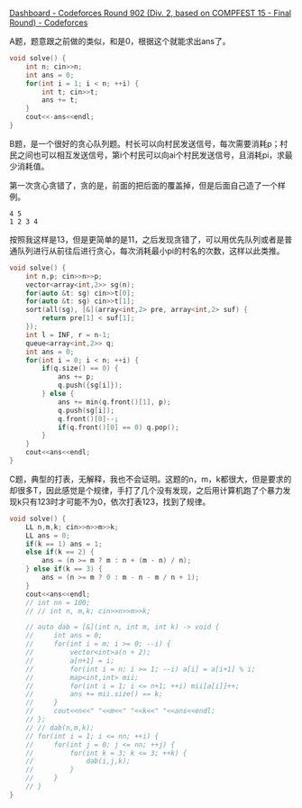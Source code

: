 [Dashboard - Codeforces Round 902 (Div. 2, based on COMPFEST 15 - Final Round) - Codeforces](https://codeforces.com/contest/1877)

A题，题意跟之前做的类似，和是0，根据这个就能求出ans了。

```cpp
void solve() {
    int n; cin>>n;
    int ans = 0;
    for(int i = 1; i < n; ++i) {
        int t; cin>>t;
        ans += t;
    }
    cout<<-ans<<endl;
}
```



B题，是一个很好的贪心队列题。村长可以向村民发送信号，每次需要消耗p；村民之间也可以相互发送信号，第i个村民可以向ai个村民发送信号，且消耗pi，求最少消耗值。

第一次贪心贪错了，贪的是，前面的把后面的覆盖掉，但是后面自己造了一个样例。

```shell
4 5
1 2 3 4
```

按照我这样是13，但是更简单的是11，之后发现贪错了，可以用优先队列或者是普通队列进行从前往后进行贪心，每次消耗最小pi的村名的次数，这样以此类推。

```cpp
void solve() {
    int n,p; cin>>n>>p;
    vector<array<int,2>> sg(n);
    for(auto &t: sg) cin>>t[0];
    for(auto &t: sg) cin>>t[1];
    sort(all(sg), [&](array<int,2> pre, array<int,2> suf) {
        return pre[1] < suf[1];
    });
    int l = INF, r = n-1;
    queue<array<int,2>> q;
    int ans = 0;
    for(int i = 0; i < n; ++i) {
        if(q.size() == 0) {
            ans += p;
            q.push({sg[i]});
        } else {
            ans += min(q.front()[1], p);
            q.push(sg[i]);
            q.front()[0]--;
            if(q.front()[0] == 0) q.pop();
        }
    }
    cout<<ans<<endl;
}
```

C题，典型的打表，无解释，我也不会证明。这题的n，m，k都很大，但是要求的却很多T，因此感觉是个规律，手打了几个没有发现，之后用计算机跑了个暴力发现k只有123时才可能不为0，依次打表123，找到了规律。

```cpp
void solve() {
    LL n,m,k; cin>>n>>m>>k;
    LL ans = 0;
    if(k == 1) ans = 1;
    else if(k == 2) {
        ans = (n >= m ? m : n + (m - n) / n);
    } else if(k == 3) {
        ans = (n >= m ? 0 : m - n - m / n + 1);
    }
    cout<<ans<<endl;
    // int nn = 100;
    // // int n, m,k; cin>>n>>m>>k;

    // auto dab = [&](int n, int m, int k) -> void {
    //     int ans = 0;
    //     for(int i = m; i >= 0; --i) {
    //         vector<int>a(n + 2);
    //         a[n+1] = i;
    //         for(int i = n; i >= 1; --i) a[i] = a[i+1] % i;
    //         map<int,int> mii;
    //         for(int i = 1; i <= n+1; ++i) mii[a[i]]++;
    //         ans += mii.size() == k;
    //     }
    //     cout<<n<<" "<<m<<" "<<k<<" "<<ans<<endl;
    // };
    // // dab(n,m,k);
    // for(int i = 1; i <= nn; ++i) {
    //     for(int j = 0; j <= nn; ++j) {
    //         for(int k = 3; k <= 3; ++k) {
    //             dab(i,j,k);
    //         }
    //     }
    // }
}
```

